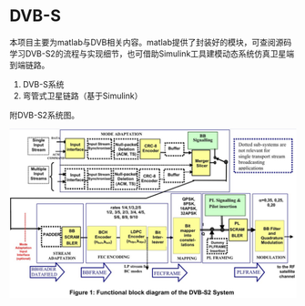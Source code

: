# DVB-S

本项目主要为matlab与DVB相关内容。matlab提供了封装好的模块，可查阅源码学习DVB-S2的流程与实现细节，也可借助Simulink工具建模动态系统仿真卫星端到端链路。

1. DVB-S系统
2. 弯管式卫星链路（基于Simulink）



附DVB-S2系统图。

![DVBS2](DVBS2.jpg)



